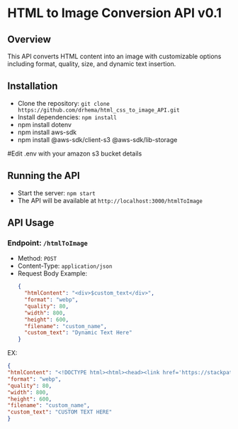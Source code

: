 # HTML to Image Conversion API v0.1

## Overview
This API converts HTML content into an image with customizable options including format, quality, size, and dynamic text insertion.

## Installation
- Clone the repository: `git clone https://github.com/drhema/html_css_to_image_API.git`
- Install dependencies: `npm install`
- npm install dotenv
- npm install aws-sdk
- npm install @aws-sdk/client-s3 @aws-sdk/lib-storage

 #Edit .env with your amazon s3 bucket details

## Running the API
- Start the server: `npm start`
- The API will be available at `http://localhost:3000/htmlToImage`

## API Usage
### Endpoint: `/htmlToImage`
- Method: `POST`
- Content-Type: `application/json`
- Request Body Example:
  ```json
  {
    "htmlContent": "<div>$custom_text</div>",
    "format": "webp",
    "quality": 80,
    "width": 800,
    "height": 600,
    "filename": "custom_name",
    "custom_text": "Dynamic Text Here"
  }

EX:
  ```json
{
  "htmlContent": "<!DOCTYPE html><html><head><link href='https://stackpath.bootstrapcdn.com/bootstrap/4.5.0/css/bootstrap.min.css' rel='stylesheet'><link href='https://fonts.googleapis.com/css2?family=Roboto:wght@700' rel='stylesheet'><style>body { font-family: 'Roboto', sans-serif; }</style></head><body><div class='p-4 text-center mt-4' style='width: 500px'><span class='tweet-text mb-4'>$custom_text</span><div class='mt-2 p-4'><img src='https://bestfriends.org/sites/default/files/styles/hero_mobile/public/hero-dash/Asana3808_Dashboard_Standard.jpg' class='rounded-circle shadow border mt-4' width='100px'></div><h4 class='mt-2'>WeRateDogs</h4><span class='text-muted'>@dog_rates</span></div></body></html>",
  "format": "webp",
  "quality": 80,
  "width": 800,
  "height": 600,
  "filename": "custom_name",
  "custom_text": "CUSTOM TEXT HERE"
}
